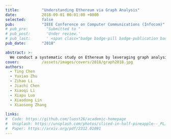 ```yaml
---
title:          "Understanding Ethereum via Graph Analysis"
date:           2018-09-01 00:01:00 +0800
selected:       false
pub:            "IEEE Conference on Computer Communications (Infocom)"
# pub_pre:        "Submitted to "
# pub_post:       'Under review.'
# pub_last:       ' <span class="badge badge-pill badge-publication badge-success">Spotlight</span>'
pub_date:       "2018"

abstract: >-
  We conduct a systematic study on Ethereum by leveraging graph analysis to characterize three major activities on Ethereum, and propose new approaches based on cross-graph analysis to address two security issues in Ethereum.
cover:          /assets/images/covers/2018/graph2018.jpg
authors:
  - Ting Chen
  - Yuxiao Zhu
  - Zihao Li
  - Jiachi Chen
  - Xiaoqi Li
  - Xiapu Luo
  - Xiaodong Lin
  - Xiaosong Zhang
  
links:
#  Code: https://github.com/luost26/academic-homepage
#  Unsplash: https://unsplash.com/photos/sliced-in-half-pineapple--_PLJZmHZzk
#  Paper: https://arxiv.org/pdf/2312.01091
---
```

